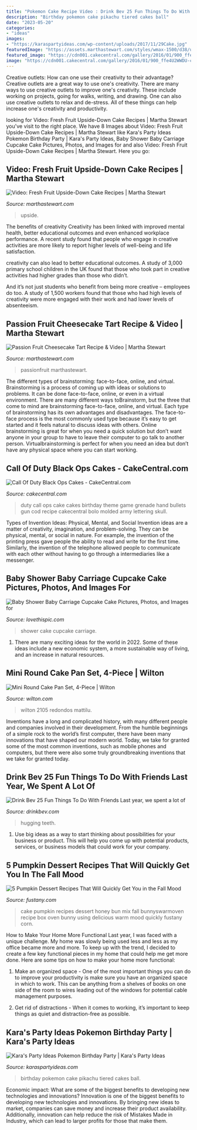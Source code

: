 ```yaml
---
title: "Pokemon Cake Recipe Video : Drink Bev 25 Fun Things To Do With Friends Last Year, We Spent A Lot Of"
description: "Birthday pokemon cake pikachu tiered cakes ball"
date: "2023-05-20"
categories:
- "ideas"
images:
- "https://karaspartyideas.com/wp-content/uploads/2017/11/29Cake.jpg"
featuredImage: "https://assets.marthastewart.com/styles/wmax-1500/d38/upside_down_fruit_cake_with_nectarines/upside_down_fruit_cake_with_nectarines_horiz.jpg?itok=mHYpyay-"
featured_image: "https://cdn001.cakecentral.com/gallery/2016/01/900_ffe4U2WWDU-call-of-duty-black-ops-cakes.jpg"
image: "https://cdn001.cakecentral.com/gallery/2016/01/900_ffe4U2WWDU-call-of-duty-black-ops-cakes.jpg"
---
```



Creative outlets: How can one use their creativity to their advantage?
Creative outlets are a great way to use one's creativity. There are many ways to use creative outlets to improve one's creativity. These include working on projects, going for walks, writing, and drawing. One can also use creative outlets to relax and de-stress. All of these things can help increase one's creativity and productivity.

	

		
looking for Video: Fresh Fruit Upside-Down Cake Recipes | Martha Stewart you've visit to the right place. We have 8 Images about Video: Fresh Fruit Upside-Down Cake Recipes | Martha Stewart like Kara&#039;s Party Ideas Pokemon Birthday Party | Kara&#039;s Party Ideas, Baby Shower Baby Carriage Cupcake Cake Pictures, Photos, and Images for and also Video: Fresh Fruit Upside-Down Cake Recipes | Martha Stewart. Here you go:
		
    
## Video: Fresh Fruit Upside-Down Cake Recipes | Martha Stewart

<img loading=lazy src="https://assets.marthastewart.com/styles/wmax-1500/d38/upside_down_fruit_cake_with_nectarines/upside_down_fruit_cake_with_nectarines_horiz.jpg?itok=mHYpyay-" onerror="this.onerror=null;this.src='https://tse1.mm.bing.net/th?id=OIP.fXmEm9JuYGf1Jbe2-cRkcgAAAA&amp;pid=15.1';" alt="Video: Fresh Fruit Upside-Down Cake Recipes | Martha Stewart">

_Source: marthastewart.com_

>upside. 

	

The benefits of creativity
Creativity has been linked with improved mental health, better educational outcomes and even enhanced workplace performance.
A recent study found that people who engage in creative activities are more likely to report higher levels of well-being and life satisfaction.

 creativity can also lead to better educational outcomes. A study of 3,000 primary school children in the UK found that those who took part in creative activities had higher grades than those who didn’t.

And it’s not just students who benefit from being more creative – employees do too. A study of 1,500 workers found that those who had high levels of creativity were more engaged with their work and had lower levels of absenteeism.

    
## Passion Fruit Cheesecake Tart Recipe &amp; Video | Martha Stewart

<img loading=lazy src="http://assets.marthastewart.com/styles/wmax-1500/d27/passion-fruit-tart-mslb7105/passion-fruit-tart-mslb7105_horiz.jpg?itok=pV6eIP_y" onerror="this.onerror=null;this.src='https://tse3.mm.bing.net/th?id=OIP.CQaMG3zx2IMecmSscjIEPAHaEK&amp;pid=15.1';" alt="Passion Fruit Cheesecake Tart Recipe &amp; Video | Martha Stewart">

_Source: marthastewart.com_

>passionfruit marthastewart. 

	

The different types of brainstorming: face-to-face, online, and virtual.
Brainstorming is a process of coming up with ideas or solutions to problems. It can be done face-to-face, online, or even in a virtual environment. There are many different ways toBrainstorm, but the three that come to mind are brainstorming face-to-face, online, and virtual. 
Each type of brainstorming has its own advantages and disadvantages. The face-to-face process is the most commonly used type because it’s easy to get started and it feels natural to discuss ideas with others. Online brainstorming is great for when you need a quick solution but don’t want anyone in your group to have to leave their computer to go talk to another person. Virtualbrainstorming is perfect for when you need an idea but don’t have any physical space where you can start working.

    
## Call Of Duty Black Ops Cakes - CakeCentral.com

<img loading=lazy src="https://cdn001.cakecentral.com/gallery/2016/01/900_ffe4U2WWDU-call-of-duty-black-ops-cakes.jpg" onerror="this.onerror=null;this.src='https://tse2.mm.bing.net/th?id=OIP.-gabfZ1laBRfNDM9vQ9MxQHaLH&amp;pid=15.1';" alt="Call Of Duty Black Ops Cakes - CakeCentral.com">

_Source: cakecentral.com_

>duty call ops cake cakes birthday theme game grenade hand bullets gun cod recipe cakecentral bolo molded army lettering skull. 

	

Types of Invention Ideas: Physical, Mental, and Social
Invention ideas are a matter of creativity, imagination, and problem-solving. They can be physical, mental, or social in nature. For example, the invention of the printing press gave people the ability to read and write for the first time. Similarly, the invention of the telephone allowed people to communicate with each other without having to go through a intermediaries like a messenger.

    
## Baby Shower Baby Carriage Cupcake Cake Pictures, Photos, And Images For

<img loading=lazy src="http://www.lovethispic.com/uploaded_images/309084-Baby-Shower-Baby-Carriage-Cupcake-Cake-.jpg" onerror="this.onerror=null;this.src='https://tse4.mm.bing.net/th?id=OIP.2a2wShpmRHO8ItWSZ3Yy6AHaJ4&amp;pid=15.1';" alt="Baby Shower Baby Carriage Cupcake Cake Pictures, Photos, and Images for">

_Source: lovethispic.com_

>shower cake cupcake carriage. 

	

1. There are many exciting ideas for the world in 2022. Some of these ideas include a new economic system, a more sustainable way of living, and an increase in natural resources.

    
## Mini Round Cake Pan Set, 4-Piece | Wilton

<img loading=lazy src="https://www.wilton.com/dw/image/v2/AAWA_PRD/on/demandware.static/-/Sites-wilton-product-master/default/dwc90ea263/images/product/2105-0117/2105-0117-Wilton-Mini-Round-Cake-Pan-Set-4-Piece-A1.jpg?sw=1440&amp;sh=750&amp;sm=fit" onerror="this.onerror=null;this.src='https://tse3.mm.bing.net/th?id=OIP.Jzmf6RfwP1RoFLjTFyKttQHaHa&amp;pid=15.1';" alt="Mini Round Cake Pan Set, 4-Piece | Wilton">

_Source: wilton.com_

>wilton 2105 redondos mattilu. 

	

Inventions have a long and complicated history, with many different people and companies involved in their development. From the humble beginnings of a simple rock to the world’s first computer, there have been many innovations that have shaped our modern world. Today, we take for granted some of the most common inventions, such as mobile phones and computers, but there were also some truly groundbreaking inventions that we take for granted today.

    
## Drink Bev 25 Fun Things To Do With Friends Last Year, We Spent A Lot Of

<img loading=lazy src="https://cdn.shopify.com/s/files/1/3001/0772/articles/1F1A7019FINALedit_190f7ac9-4422-417e-82f7-45e2dd8a3265_1200x1200.jpg?v=1626516401" onerror="this.onerror=null;this.src='https://tse4.mm.bing.net/th?id=OIP.BAhlWcRvw4Nd1nGRJGeAzQHaE8&amp;pid=15.1';" alt="Drink Bev 25 Fun Things To Do With Friends Last year, we spent a lot of">

_Source: drinkbev.com_

>hugging teeth. 

	

1. Use big ideas as a way to start thinking about possibilities for your business or product. This will help you come up with potential products, services, or business models that could work for your company. 

    
## 5 Pumpkin Dessert Recipes That Will Quickly Get You In The Fall Mood

<img loading=lazy src="https://fustany.com/images/ads/background/fustany-kitchen-pumpkin-dessert-recipes-ideas-for-fall-2.jpg" onerror="this.onerror=null;this.src='https://tse1.mm.bing.net/th?id=OIP.ntM6hi04LEEGT-naM3iJ0QHaLH&amp;pid=15.1';" alt="5 Pumpkin Dessert Recipes That Will Quickly Get You in the Fall Mood">

_Source: fustany.com_

>cake pumpkin recipes dessert honey bun mix fall bunnyswarmoven recipe box oven bunny using delicious warm mood quickly fustany corn. 

	

How to Make Your Home More Functional
Last year, I was faced with a unique challenge. My home was slowly being used less and less as my office became more and more. To keep up with the trend, I decided to create a few key functional pieces in my home that could help me get more done. Here are some tips on how to make your home more functional: 
1. Make an organized space - One of the most important things you can do to improve your productivity is make sure you have an organized space in which to work. This can be anything from a shelves of books on one side of the room to wires leading out of the windows for potential cable management purposes. 

2. Get rid of distractions - When it comes to working, it’s important to keep things as quiet and distraction-free as possible.

    
## Kara&#039;s Party Ideas Pokemon Birthday Party | Kara&#039;s Party Ideas

<img loading=lazy src="https://karaspartyideas.com/wp-content/uploads/2017/11/29Cake.jpg" onerror="this.onerror=null;this.src='https://tse3.mm.bing.net/th?id=OIP.63Qqi1m6roxIRm_rqXPtswHaKu&amp;pid=15.1';" alt="Kara&#039;s Party Ideas Pokemon Birthday Party | Kara&#039;s Party Ideas">

_Source: karaspartyideas.com_

>birthday pokemon cake pikachu tiered cakes ball. 

	

Economic impact: What are some of the biggest benefits to developing new technologies and innovations?
Innovation is one of the biggest benefits to developing new technologies and innovations. By bringing new ideas to market, companies can save money and increase their product availability. Additionally, innovation can help reduce the risk of Mistakes Made in Industry, which can lead to larger profits for those that make them.

